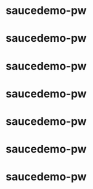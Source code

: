 # saucedemo-pw
# saucedemo-pw
# saucedemo-pw
# saucedemo-pw
# saucedemo-pw
# saucedemo-pw
# saucedemo-pw
